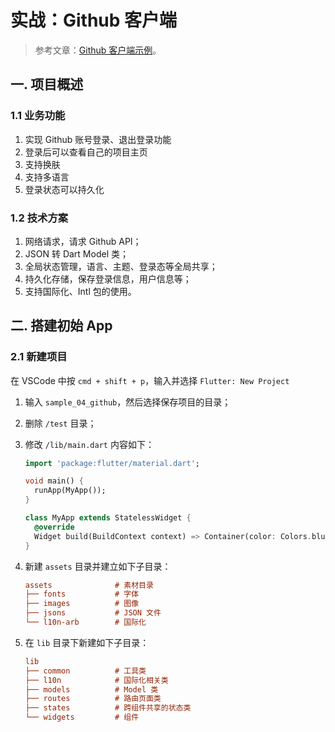 # 实战：Github 客户端

> 参考文章：[Github 客户端示例](https://book.flutterchina.club/chapter15/intro.html)。

## 一. 项目概述

### 1.1 业务功能

1. 实现 Github 账号登录、退出登录功能
2. 登录后可以查看自己的项目主页
3. 支持换肤
4. 支持多语言
5. 登录状态可以持久化

### 1.2 技术方案

1. 网络请求，请求 Github API；
2. JSON 转 Dart Model 类；
3. 全局状态管理，语言、主题、登录态等全局共享；
4. 持久化存储，保存登录信息，用户信息等；
5. 支持国际化、Intl 包的使用。

## 二. 搭建初始 App

### 2.1 新建项目

在 VSCode 中按 `cmd + shift + p`，输入并选择 `Flutter: New Project`

1. 输入 `sample_04_github`，然后选择保存项目的目录；
2. 删除 `/test` 目录；
3. 修改 `/lib/main.dart` 内容如下：

   ```dart
   import 'package:flutter/material.dart';

   void main() {
     runApp(MyApp());
   }

   class MyApp extends StatelessWidget {
     @override
     Widget build(BuildContext context) => Container(color: Colors.blue);
   }
   ```

4. 新建 `assets` 目录并建立如下子目录：

   ```ini
   assets              # 素材目录
   ├── fonts           # 字体
   ├── images          # 图像
   ├── jsons           # JSON 文件
   └── l10n-arb        # 国际化
   ```

5. 在 `lib` 目录下新建如下子目录：

   ```ini
   lib
   ├── common          # 工具类
   ├── l10n            # 国际化相关类
   ├── models          # Model 类
   ├── routes          # 路由页面类
   ├── states          # 跨组件共享的状态类
   └── widgets         # 组件
   ```

